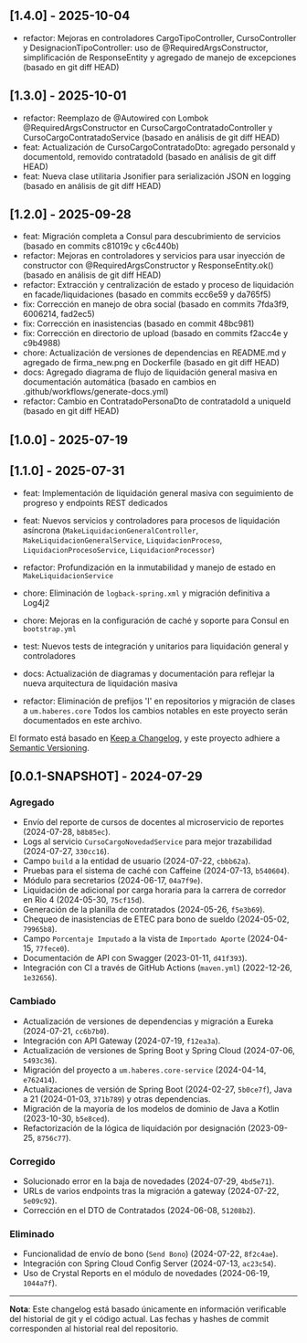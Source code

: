 ## [1.4.0] - 2025-10-04
- refactor: Mejoras en controladores CargoTipoController, CursoController y DesignacionTipoController: uso de @RequiredArgsConstructor, simplificación de ResponseEntity y agregado de manejo de excepciones (basado en git diff HEAD)

## [1.3.0] - 2025-10-01
- refactor: Reemplazo de @Autowired con Lombok @RequiredArgsConstructor en CursoCargoContratadoController y CursoCargoContratadoService (basado en análisis de git diff HEAD)
- feat: Actualización de CursoCargoContratadoDto: agregado personaId y documentoId, removido contratadoId (basado en análisis de git diff HEAD)
- feat: Nueva clase utilitaria Jsonifier para serialización JSON en logging (basado en análisis de git diff HEAD)

## [1.2.0] - 2025-09-28
- feat: Migración completa a Consul para descubrimiento de servicios (basado en commits c81019c y c6c440b)
- refactor: Mejoras en controladores y servicios para usar inyección de constructor con @RequiredArgsConstructor y ResponseEntity.ok() (basado en análisis de git diff HEAD)
- refactor: Extracción y centralización de estado y proceso de liquidación en facade/liquidaciones (basado en commits ecc6e59 y da765f5)
- fix: Corrección en manejo de obra social (basado en commits 7fda3f9, 6006214, fad2ec5)
- fix: Corrección en inasistencias (basado en commit 48bc981)
- fix: Corrección en directorio de upload (basado en commits f2acc4e y c9b4988)
- chore: Actualización de versiones de dependencias en README.md y agregado de firma_new.png en Dockerfile (basado en git diff HEAD)
- docs: Agregado diagrama de flujo de liquidación general masiva en documentación automática (basado en cambios en .github/workflows/generate-docs.yml)
- refactor: Cambio en ContratadoPersonaDto de contratadoId a uniqueId (basado en git diff HEAD)

## [1.0.0] - 2025-07-19
## [1.1.0] - 2025-07-31
- feat: Implementación de liquidación general masiva con seguimiento de progreso y endpoints REST dedicados
- feat: Nuevos servicios y controladores para procesos de liquidación asíncrona (`MakeLiquidacionGeneralController`, `MakeLiquidacionGeneralService`, `LiquidacionProceso`, `LiquidacionProcesoService`, `LiquidacionProcessor`)
- refactor: Profundización en la inmutabilidad y manejo de estado en `MakeLiquidacionService`
- chore: Eliminación de `logback-spring.xml` y migración definitiva a Log4j2
- chore: Mejoras en la configuración de caché y soporte para Consul en `bootstrap.yml`
- test: Nuevos tests de integración y unitarios para liquidación general y controladores
- docs: Actualización de diagramas y documentación para reflejar la nueva arquitectura de liquidación masiva

- refactor: Eliminación de prefijos 'I' en repositorios y migración de clases a `um.haberes.core`
Todos los cambios notables en este proyecto serán documentados en este archivo.

El formato está basado en [Keep a Changelog](https://keepachangelog.com/es-ES/1.0.0/),
y este proyecto adhiere a [Semantic Versioning](https://semver.org/spec/v2.0.0.html).

## [0.0.1-SNAPSHOT] - 2024-07-29

### Agregado
- Envío del reporte de cursos de docentes al microservicio de reportes (2024-07-28, `b8b85ec`).
- Logs al servicio `CursoCargoNovedadService` para mejor trazabilidad (2024-07-27, `330cc16`).
- Campo `build` a la entidad de usuario (2024-07-22, `cbbb62a`).
- Pruebas para el sistema de caché con Caffeine (2024-07-13, `b540604`).
- Módulo para secretarios (2024-06-17, `04a7f9e`).
- Liquidación de adicional por carga horaria para la carrera de corredor en Rio 4 (2024-05-30, `75cf15d`).
- Generación de la planilla de contratados (2024-05-26, `f5e3b69`).
- Chequeo de inasistencias de ETEC para bono de sueldo (2024-05-02, `79965b8`).
- Campo `Porcentaje Imputado` a la vista de `Importado Aporte` (2024-04-15, `77fece0`).
- Documentación de API con Swagger (2023-01-11, `d41f393`).
- Integración con CI a través de GitHub Actions (`maven.yml`) (2022-12-26, `1e32656`).

### Cambiado
- Actualización de versiones de dependencias y migración a Eureka (2024-07-21, `cc6b7b0`).
- Integración con API Gateway (2024-07-19, `f12ea3a`).
- Actualización de versiones de Spring Boot y Spring Cloud (2024-07-06, `5493c36`).
- Migración del proyecto a `um.haberes.core-service` (2024-04-14, `e762414`).
- Actualizaciones de versión de Spring Boot (2024-02-27, `5b0ce7f`), Java a 21 (2024-01-03, `371b789`) y otras dependencias.
- Migración de la mayoría de los modelos de dominio de Java a Kotlin (2023-10-30, `b5e8ced`).
- Refactorización de la lógica de liquidación por designación (2023-09-25, `8756c77`).

### Corregido
- Solucionado error en la baja de novedades (2024-07-29, `4bd5e71`).
- URLs de varios endpoints tras la migración a gateway (2024-07-22, `5e09c92`).
- Corrección en el DTO de Contratados (2024-06-08, `51208b2`).

### Eliminado
- Funcionalidad de envío de bono (`Send Bono`) (2024-07-22, `8f2c4ae`).
- Integración con Spring Cloud Config Server (2024-07-13, `ac23c54`).
- Uso de Crystal Reports en el módulo de novedades (2024-06-19, `1044a7f`).

---

**Nota**: Este changelog está basado únicamente en información verificable del historial de git y el código actual. Las fechas y hashes de commit corresponden al historial real del repositorio.